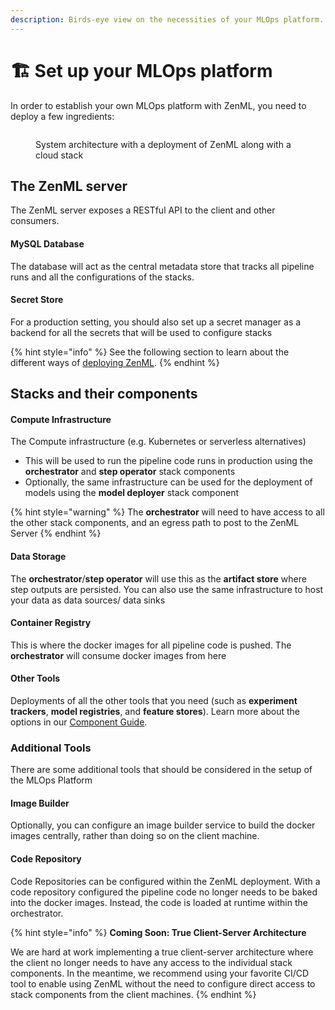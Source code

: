 ```yaml
---
description: Birds-eye view on the necessities of your MLOps platform.
---
```


# 🏗 Set up your MLOps platform

In order to establish your own MLOps platform with ZenML, you need to deploy a few ingredients:

<figure><img src="broken-reference" alt=""><figcaption><p>System architecture with a deployment of ZenML along with a cloud stack</p></figcaption></figure>

## The ZenML server

The ZenML server exposes a RESTful API to the client and other consumers.

#### **MySQL** **Database**

The database will act as the central metadata store that tracks all pipeline runs and all the configurations of the stacks.

#### Secret Store

For a production setting, you should also set up a secret manager as a backend for all the secrets that will be used to configure stacks

{% hint style="info" %}
See the following section to learn about the different ways of [deploying ZenML](deploy-zenml/deploy-zenml.md).
{% endhint %}

## Stacks and their components

#### Compute Infrastructure

The Compute infrastructure (e.g. Kubernetes or serverless alternatives)

* This will be used to run the pipeline code runs in production using the **orchestrator** and **step operator** stack components
* Optionally, the same infrastructure can be used for the deployment of models using the **model deployer** stack component

{% hint style="warning" %}
The **orchestrator** will need to have access to all the other stack components, and an egress path to post to the ZenML Server
{% endhint %}

#### Data Storage

The **orchestrator**/**step operator** will use this as the **artifact store** where step outputs are persisted. You can also use the same infrastructure to host your data as data sources/ data sinks

#### Container Registry

This is where the docker images for all pipeline code is pushed. The **orchestrator** will consume docker images from here

#### Other Tools

Deployments of all the other tools that you need (such as **experiment trackers**, **model registries**, and **feature stores**). Learn more about the options in our [Component Guide](../../user-guide/component-guide/component-guide.md).

### Additional Tools

There are some additional tools that should be considered in the setup of the MLOps Platform

#### Image Builder

Optionally, you can configure an image builder service to build the docker images centrally, rather than doing so on the client machine.

#### Code Repository

Code Repositories can be configured within the ZenML deployment. With a code repository configured the pipeline code no longer needs to be baked into the docker images. Instead, the code is loaded at runtime within the orchestrator.

{% hint style="info" %}
**Coming Soon: True Client-Server Architecture**

We are hard at work implementing a true client-server architecture where the client no longer needs to have any access to the individual stack components. In the meantime, we recommend using your favorite CI/CD tool to enable using ZenML without the need to configure direct access to stack components from the client machines.
{% endhint %}
